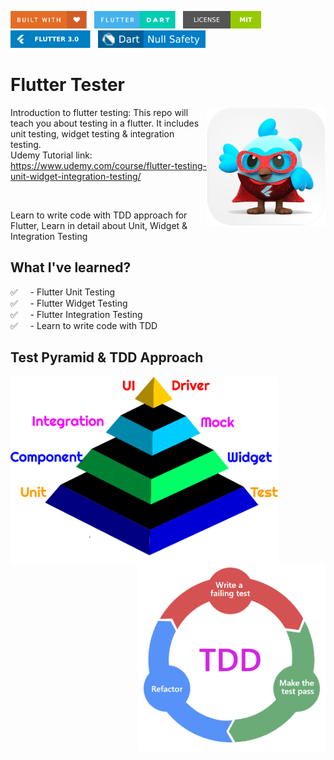 <img src="screenshots/badges/built-with-love.svg" height="28px"/>&nbsp;&nbsp;
<img src="screenshots/badges/flutter-dart.svg" height="28px" />&nbsp;&nbsp;
<a href="https://choosealicense.com/licenses/mit/" target="_blank"><img src="screenshots/badges/license-MIT.svg" height="28px" /></a>&nbsp;&nbsp;
<img src="screenshots/badges/Flutter-3.svg" height="28px" />&nbsp;&nbsp;
<img src="screenshots/badges/dart-null_safety-blue.svg" height="28px"/>

# Flutter Tester

<img align="right" src="screenshots/store_icons/playstore.png" height="190"></img>

Introduction to flutter testing: This repo will teach you about testing in a flutter. It includes unit testing, widget testing & integration testing.<br>
Udemy Tutorial link: https://www.udemy.com/course/flutter-testing-unit-widget-integration-testing/

<br>

Learn to write code with TDD approach for Flutter, Learn in detail about Unit, Widget & Integration Testing

## What I've learned?

✅ &nbsp;&nbsp;&nbsp;&nbsp;-  Flutter Unit Testing <br>
✅ &nbsp;&nbsp;&nbsp;&nbsp;-  Flutter Widget Testing <br>
✅ &nbsp;&nbsp;&nbsp;&nbsp;-  Flutter Integration Testing <br>
✅ &nbsp;&nbsp;&nbsp;&nbsp;-  Learn to write code with TDD <br>

## Test Pyramid & TDD Approach

<img align="left" src="screenshots/images/text_pyramid.png" height="300"></img>
<img align="right" src="screenshots/images/tdd.png" height="300"></img>

